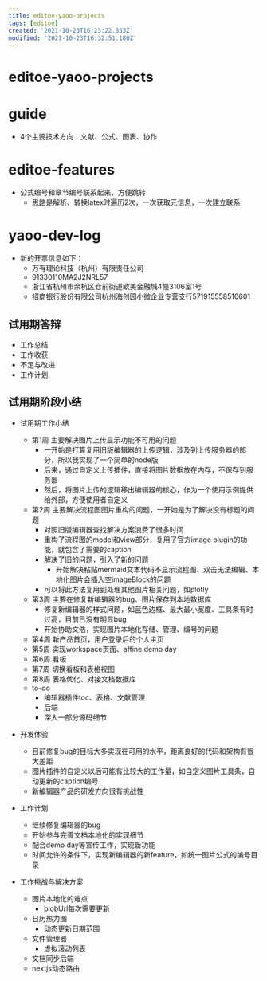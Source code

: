 ```yaml
---
title: editoe-yaoo-projects
tags: [editoe]
created: '2021-10-23T16:23:22.853Z'
modified: '2021-10-23T16:32:51.180Z'
---
```


# editoe-yaoo-projects

# guide

- 4个主要技术方向：文献、公式、图表、协作
# editoe-features
- 公式编号和章节编号联系起来，方便跳转
  - 思路是解析、转换latex时遍历2次，一次获取元信息，一次建立联系
# yaoo-dev-log
- 新的开票信息如下：
  - 万有理论科技（杭州）有限责任公司
  - 91330110MA2J2NRL57
  - 浙江省杭州市余杭区仓前街道欧美金融城4幢3106室1号
  - 招商银行股份有限公司杭州海创园小微企业专营支行571915558510601

## 试用期答辩

- 工作总结
- 工作收获
- 不足与改进
- 工作计划

## 试用期阶段小结

- 试用期工作小结
  - 第1周 主要解决图片上传显示功能不可用的问题
    - 一开始是打算复用旧版编辑器的上传逻辑，涉及到上传服务器的部分，所以我实现了一个简单的node版
    - 后来，通过自定义上传插件，直接将图片数据放在内存，不保存到服务器
    - 然后，将图片上传的逻辑移出编辑器的核心，作为一个使用示例提供给外部，方便使用者自定义
  - 第2周 主要解决流程图图片重构的问题，一开始是为了解决没有标题的问题
    - 对照旧版编辑器查找解决方案浪费了很多时间
    - 重构了流程图的model和view部分，复用了官方image plugin的功能，就包含了需要的caption
    - 解决了旧的问题，引入了新的问题
      - 开始解决粘贴mermaid文本代码不显示流程图、双击无法编辑、本地化图片会插入空imageBlock的问题
    - 可以将此方法复用到处理其他图片相关问题，如plotly
  - 第3周 主要在修复新编辑器的bug、图片保存到本地数据库
    - 修复新编辑器的样式问题，如蓝色边框、最大最小宽度、工具条有时过高，目前已没有明显bug
    - 开始协助文浩，实现图片本地化存储、管理、编号的问题
  - 第4周 新产品首页，用户登录后的个人主页
  - 第5周 实现workspace页面、affine demo day
  - 第6周 看板
  - 第7周 切换看板和表格视图
  - 第8周 表格优化、对接文档数据库
  - to-do
    - 编辑器插件toc、表格、文献管理
    - 后端
    - 深入一部分源码细节

- 开发体验
  - 目前修复bug的目标大多实现在可用的水平，距离良好的代码和架构有很大差距
  - 图片插件的自定义以后可能有比较大的工作量，如自定义图片工具条，自动更新的caption编号
  - 新编辑器产品的研发方向很有挑战性

- 工作计划
  - 继续修复编辑器的bug
  - 开始参与完善文档本地化的实现细节
  - 配合demo day等宣传工作，实现新功能
  - 时间允许的条件下，实现新编辑器的新feature，如统一图片公式的编号目录

- 工作挑战与解决方案
  - 图片本地化的难点
    - blobUrl每次需要更新
  - 日历热力图
    - 动态更新日期范围
  - 文件管理器
    - 虚拟滚动列表
  - 文档同步后端
  - nextjs动态路由
